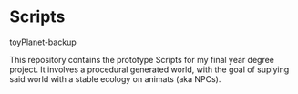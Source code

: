 # Scripts
toyPlanet-backup

This repository contains the prototype 
Scripts for my final year degree project.
It involves a procedural generated world, 
with the goal of suplying said world with 
a stable ecology on animats (aka NPCs).
